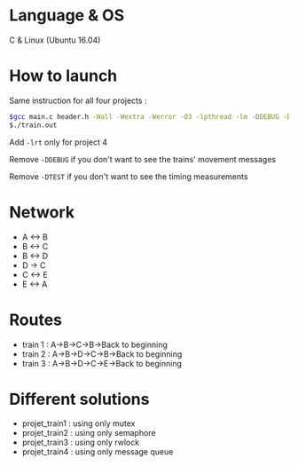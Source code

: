 # Language & OS
C & Linux (Ubuntu 16.04)

# How to launch
Same instruction for all four projects :
```bash
$gcc main.c header.h -Wall -Wextra -Werror -O3 -lpthread -lm -DDEBUG -DTEST -o train.out
$./train.out
```
Add ```-lrt``` only for project 4

Remove ```-DDEBUG``` if you don't want to see the trains' movement messages

Remove ```-DTEST``` if you don't want to see the timing measurements

# Network
- A <-> B
- B <-> C
- B <-> D
- D -> C
- C <-> E
- E <-> A

# Routes
- train 1 : A->B->C->B->Back to beginning
- train 2 : A->B->D->C->B->Back to beginning
- train 3 : A->B->D->C->E->Back to beginning

# Different solutions
- projet_train1 : using only mutex
- projet_train2 : using only semaphore
- projet_train3 : using only rwlock
- projet_train4 : using only message queue
